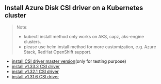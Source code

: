 ## Install Azure Disk CSI driver on a Kubernetes cluster
> Note: 
>  - kubectl install method only works on AKS, capz, aks-engine clusters.
>  - please use helm install method for more customization, e.g. Azure Stack, RedHat OpenShift support.
> 
 - [install CSI driver master version](./install-csi-driver-master.md)(only for testing purpose)
 - [install v1.33.3 CSI driver](./install-csi-driver-v1.33.3.md)
 - [install v1.32.1 CSI driver](./install-csi-driver-v1.32.1.md)
 - [install v1.31.6 CSI driver](./install-csi-driver-v1.31.6.md)
